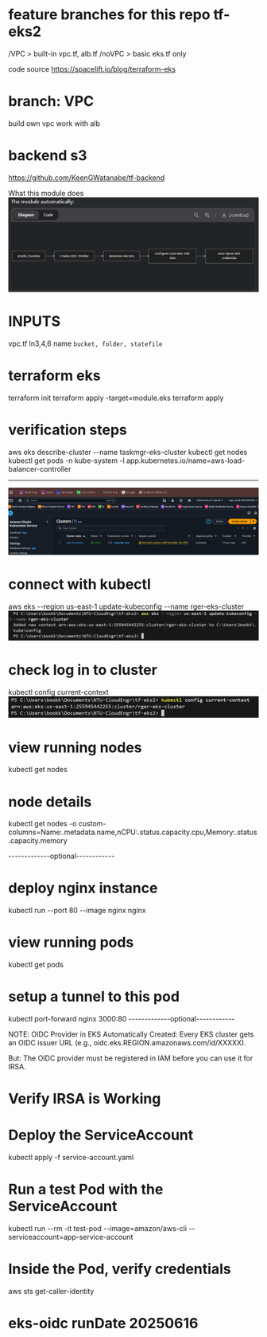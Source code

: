 # feature branches for this repo tf-eks2
/VPC > built-in vpc.tf, alb.tf
/noVPC > basic eks.tf only

code source
https://spacelift.io/blog/terraform-eks

# branch: VPC
build own vpc work with alb
# backend s3
https://github.com/KeenGWatanabe/tf-backend

What this module does
![alt text](image.png)

# INPUTS
vpc.tf ln3,4,6 name `bucket, folder, statefile`

# terraform eks
terraform init
terraform apply -target=module.eks
terraform apply

# verification steps
aws eks describe-cluster --name taskmgr-eks-cluster
kubectl get nodes
kubectl get pods -n kube-system -l app.kubernetes.io/name=aws-load-balancer-controller

---------------------------------------------------------------------------------------
![eks-cluster on aws](/images/EKSclusterOnAws.png)

# connect with kubectl
aws eks --region us-east-1 update-kubeconfig --name rger-eks-cluster
![eks-kubectl-update](/images/eks-kubectl-update.png)

# check log in to cluster
kubectl config current-context
![eks-kubectl-current](/images/eks-kubectl-current.png)

# view running nodes
kubectl get nodes

# node details
kubectl get nodes -o custom-columns=Name:.metadata.name,nCPU:.status.capacity.cpu,Memory:.status.capacity.memory



-------------optional------------
# deploy nginx instance
kubectl run --port 80 --image nginx nginx

# view running pods
kubectl get pods

# setup a tunnel to this pod
kubectl port-forward nginx 3000:80
-------------optional------------

NOTE:
OIDC Provider in EKS
Automatically Created: Every EKS cluster gets an OIDC issuer URL (e.g., oidc.eks.REGION.amazonaws.com/id/XXXXX).

But: The OIDC provider must be registered in IAM before you can use it for IRSA.


# Verify IRSA is Working
# Deploy the ServiceAccount
kubectl apply -f service-account.yaml

# Run a test Pod with the ServiceAccount
kubectl run --rm -it test-pod --image=amazon/aws-cli --serviceaccount=app-service-account

# Inside the Pod, verify credentials
aws sts get-caller-identity

# eks-oidc runDate 20250616


